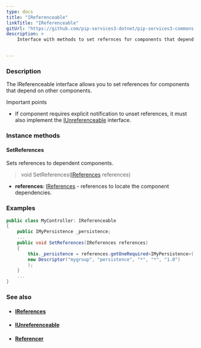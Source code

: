 ```yaml
---
type: docs
title: "IReferenceable"
linkTitle: "IReferenceable"
gitUrl: "https://github.com/pip-services3-dotnet/pip-services3-commons-dotnet"
description: >
    Interface with methods to set refernces for components that depend on other components. 

    
---
```


### Description

The IReferenceable interface allows you to set references for components that depend on other components.

Important points

- If component requires explicit notification to unset references, it must also implement the [IUnreferenceable](../iunreferenceable) interface.


### Instance methods

#### SetReferences
Sets references to dependent components.

> void SetReferences([IReferences](../ireferences) references)

- **references**: [IReferences](../ireferences) - references to locate the component dependencies. 

### Examples

```cs
public class MyController: IReferenceable 
{
    public IMyPersistence _persistence;
    ...    
    public void SetReferences(IReferences references)
    {
        this._persistence = references.getOneRequired<IMyPersistence>(
        new Descriptor("mygroup", "persistence", "*", "*", "1.0")
        );
    }
    ...
}

```

### See also
- #### [IReferences](../ireferences)
- #### [IUnreferenceable](../iunreferenceable)
- #### [Referencer](../referencer)
